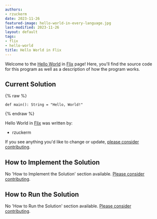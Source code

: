 ```yaml
---
authors:
- rzuckerm
date: 2023-11-26
featured-image: hello-world-in-every-language.jpg
last-modified: 2023-11-26
layout: default
tags:
- flix
- hello-world
title: Hello World in Flix
---
```


Welcome to the [Hello World](https://sampleprograms.io/projects/hello-world) in [Flix](https://sampleprograms.io/languages/flix) page! Here, you'll find the source code for this program as well as a description of how the program works.

## Current Solution

{% raw %}

```flix
def main(): String = "Hello, World!"
```

{% endraw %}

Hello World in [Flix](https://sampleprograms.io/languages/flix) was written by:

- rzuckerm

If you see anything you'd like to change or update, [please consider contributing](https://github.com/TheRenegadeCoder/sample-programs).

## How to Implement the Solution

No 'How to Implement the Solution' section available. [Please consider contributing](https://github.com/TheRenegadeCoder/sample-programs-website).

## How to Run the Solution

No 'How to Run the Solution' section available. [Please consider contributing](https://github.com/TheRenegadeCoder/sample-programs-website).